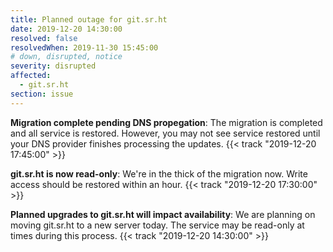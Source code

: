 ```yaml
---
title: Planned outage for git.sr.ht
date: 2019-12-20 14:30:00
resolved: false
resolvedWhen: 2019-11-30 15:45:00
# down, disrupted, notice
severity: disrupted
affected:
  - git.sr.ht
section: issue
---
```


**Migration complete pending DNS propegation**:
The migration is completed and all service is restored. However, you may not see
service restored until your DNS provider finishes processing the updates.
{{< track "2019-12-20 17:45:00" >}}

**git.sr.ht is now read-only**:
We're in the thick of the migration now. Write access should be restored within
an hour.
{{< track "2019-12-20 17:30:00" >}}

**Planned upgrades to git.sr.ht will impact availability**:
We are planning on moving git.sr.ht to a new server today. The service may be
read-only at times during this process.
{{< track "2019-12-20 14:30:00" >}}

